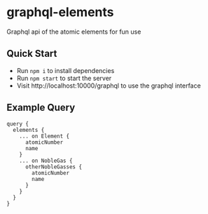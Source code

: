 # graphql-elements

Graphql api of the atomic elements for fun use

## Quick Start

- Run `npm i` to install dependencies
- Run `npm start` to start the server
- Visit http://localhost:10000/graphql to use the graphql interface

## Example Query

```
query {
  elements {
    ... on Element {
      atomicNumber
      name
    }
    ... on NobleGas {
      otherNobleGasses {
        atomicNumber
        name
      }
    }
  }
}
```
